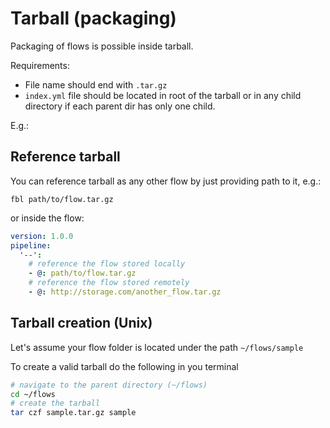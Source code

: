 # Tarball (packaging)

Packaging of flows is possible inside tarball.

Requirements:
- File name should end with `.tar.gz`
- `index.yml` file should be located in root of the tarball or in any child directory if each parent dir has only one child.

E.g.: 

## Reference tarball

You can reference tarball as any other flow by just providing path to it, e.g.:

`fbl path/to/flow.tar.gz`

or inside the flow:

```yaml
version: 1.0.0
pipeline:
  '--':
    # reference the flow stored locally
    - @: path/to/flow.tar.gz
    # reference the flow stored remotely
    - @: http://storage.com/another_flow.tar.gz
```

## Tarball creation (Unix)

Let's assume your flow folder is located under the path `~/flows/sample`

To create a valid tarball do the following in you terminal

```bash
# navigate to the parent directory (~/flows)
cd ~/flows
# create the tarball
tar czf sample.tar.gz sample
```

